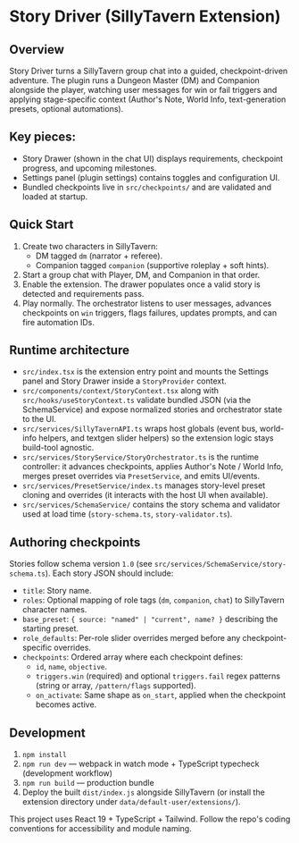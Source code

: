 # Story Driver (SillyTavern Extension)

## Overview
Story Driver turns a SillyTavern group chat into a guided, checkpoint-driven adventure. The plugin runs a Dungeon Master (DM) and Companion alongside the player, watching user messages for win or fail triggers and applying stage-specific context (Author's Note, World Info, text-generation presets, optional automations).

## Key pieces:
- Story Drawer (shown in the chat UI) displays requirements, checkpoint progress, and upcoming milestones.
- Settings panel (plugin settings) contains toggles and configuration UI.
- Bundled checkpoints live in `src/checkpoints/` and are validated and loaded at startup.

## Quick Start
1. Create two characters in SillyTavern:
   - DM tagged `dm` (narrator + referee).
   - Companion tagged `companion` (supportive roleplay + soft hints).
2. Start a group chat with Player, DM, and Companion in that order.
3. Enable the extension. The drawer populates once a valid story is detected and requirements pass.
4. Play normally. The orchestrator listens to user messages, advances checkpoints on `win` triggers, flags failures, updates prompts, and can fire automation IDs.

## Runtime architecture
- `src/index.tsx` is the extension entry point and mounts the Settings panel and Story Drawer inside a `StoryProvider` context.
- `src/components/context/StoryContext.tsx` along with `src/hooks/useStoryContext.ts` validate bundled JSON (via the SchemaService) and expose normalized stories and orchestrator state to the UI.
- `src/services/SillyTavernAPI.ts` wraps host globals (event bus, world-info helpers, and textgen slider helpers) so the extension logic stays build-tool agnostic.
- `src/services/StoryService/StoryOrchestrator.ts` is the runtime controller: it advances checkpoints, applies Author's Note / World Info, merges preset overrides via `PresetService`, and emits UI/events.
- `src/services/PresetService/index.ts` manages story-level preset cloning and overrides (it interacts with the host UI when available).
- `src/services/SchemaService/` contains the story schema and validator used at load time (`story-schema.ts`, `story-validator.ts`).

## Authoring checkpoints
Stories follow schema version `1.0` (see `src/services/SchemaService/story-schema.ts`). Each story JSON should include:
- `title`: Story name.
- `roles`: Optional mapping of role tags (`dm`, `companion`, `chat`) to SillyTavern character names.
- `base_preset`: `{ source: "named" | "current", name? }` describing the starting preset.
- `role_defaults`: Per-role slider overrides merged before any checkpoint-specific overrides.
- `checkpoints`: Ordered array where each checkpoint defines:
  - `id`, `name`, `objective`.
  - `triggers.win` (required) and optional `triggers.fail` regex patterns (string or array, `/pattern/flags` supported).
  - `on_activate`: Same shape as `on_start`, applied when the checkpoint becomes active.

## Development
1. `npm install`
2. `npm run dev` — webpack in watch mode + TypeScript typecheck (development workflow)
3. `npm run build` — production bundle
4. Deploy the built `dist/index.js` alongside SillyTavern (or install the extension directory under `data/default-user/extensions/`).

This project uses React 19 + TypeScript + Tailwind. Follow the repo's coding conventions for accessibility and module naming.
